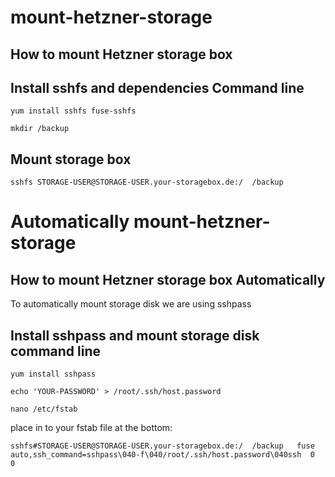 # mount-hetzner-storage
How to mount Hetzner storage box
---------------------------------------------------------------------------


Install sshfs and dependencies Command line
------------------

    yum install sshfs fuse-sshfs
    
    mkdir /backup

Mount storage box
------------------
    
    sshfs STORAGE-USER@STORAGE-USER.your-storagebox.de:/  /backup
    

# Automatically mount-hetzner-storage
How to mount Hetzner storage box Automatically
---------------------------------------------------------------------------
To automatically mount storage disk we are using sshpass

Install sshpass and mount storage disk command line
------------------
    yum install sshpass 

    echo 'YOUR-PASSWORD' > /root/.ssh/host.password
    
    nano /etc/fstab

place in to your fstab file at the bottom:

    sshfs#STORAGE-USER@STORAGE-USER.your-storagebox.de:/  /backup   fuse   auto,ssh_command=sshpass\040-f\040/root/.ssh/host.password\040ssh  0  0

    
